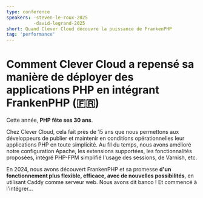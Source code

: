 ```yaml
---
type: conference
speakers: -steven-le-roux-2025
          -david-legrand-2025
short: Quand Clever Cloud découvre la puissance de FrankenPHP
tag: 'performance'
---
```


# Comment Clever Cloud a repensé sa manière de déployer des applications PHP en intégrant FrankenPHP (🇫🇷)

Cette année, **PHP fête ses 30 ans**. 

Chez Clever Cloud, cela fait près de 15 ans que nous permettons aux développeurs de publier et maintenir en conditions opérationnelles leur applications PHP en toute simplicité. Au fil du temps, nous avons amélioré notre configuration Apache, les extensions supportées, les fonctionnalités proposées, intégré PHP-FPM simplifié l'usage des sessions, de Varnish, etc.

En 2024, nous avons découvert FrankenPHP et sa promesse **d'un fonctionnement plus flexible, efficace, avec de nouvelles possibilités**, en utilisant Caddy comme serveur web. Nous avons dit banco ! Et commencé à l'intégrer...
